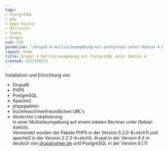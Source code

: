 ```yaml
---
tags:
- PostgreSQL
- php
- Open Source
- Multisite
- howto
- Drupal
nid: 520
permalink: "/drupal-6-multisiteumgebung-mit-postgresql-unter-debian-4.html"
layout: book
title: Drupal 6 Multisiteumgebung mit PostgreSQL unter Debian 4
created: 1222756573
---
```

Installation und Einrichtung von 
<ul>
<li>Drupal6</li>
<li>PHP5</li>
<li>PostgreSQL</li>
<li>Apache2</li>
<li>phppgadmin</li>
<li>Suchmaschinenfreundlichen URL's</li>
<li> deutscher Lokalisierung</li>
in einer Multisiteumgebung auf einem lokalen Rechner  unter Debian 4(etch).<br />
Verwendet wurden die Pakete PHP5 in der Version 5.2.0-8+etch11 und apache2 in der Version 2.2.3-4+etch5, drupal in der Version 6.4 in deutsch von <a href="http://www.drupalcenter.de">drupalcenter.de</a> und PostgreSQL in der Version 8.1.11
